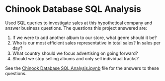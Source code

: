 # Chinook Database SQL Analysis
Used SQL queries to investigate sales at this hypothetical company and answer business questions. 
The questions this project answered are:
  1. If we were to add another album to our store, what genre should it be?
  2. Who is our most efficient sales representative in total sales? In sales per day?
  3. What country should we focus advertising on going forward?
  4. Should we stop selling albums and only sell individual tracks?

See the [Chinook Database SQL Analysis.ipynb](https://github.com/vandyand/Python-Data-Science-Projects/blob/master/Chinook%20Database%20SQL%20Analysis/Chinook%20Database%20SQL%20Analysis.ipynb) file for the answers to these questions.
